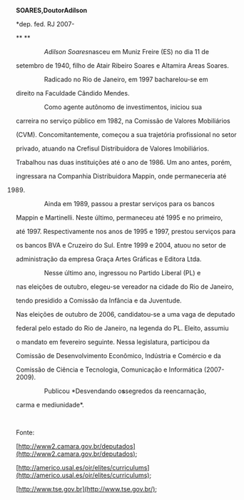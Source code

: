 **SOARES,****Doutor****Adílson**



\*dep. fed. RJ 2007-



** **



                *Adilson Soares*nasceu em Muniz Freire (ES) no dia 11 de

setembro de 1940, filho de Atair Ribeiro Soares e Altamira Areas Soares.



                Radicado no Rio de Janeiro, em 1997 bacharelou-se em

direito na Faculdade Cândido Mendes.



                Como agente autônomo de investimentos, iniciou sua

carreira no serviço público em 1982, na Comissão de Valores Mobiliários

(CVM). Concomitantemente, começou a sua trajetória profissional no setor

privado, atuando na Crefisul Distribuidora de Valores Imobiliários.

Trabalhou nas duas instituições até o ano de 1986. Um ano antes, porém,

ingressara na Companhia Distribuidora Mappin, onde permaneceria até

1989.



                Ainda em 1989, passou a prestar serviços para os bancos

Mappin e Martinelli. Neste último, permaneceu até 1995 e no primeiro,

até 1997. Respectivamente nos anos de 1995 e 1997, prestou serviços para

os bancos BVA e Cruzeiro do Sul. Entre 1999 e 2004, atuou no setor de

administração da empresa Graça Artes Gráficas e Editora Ltda.



                Nesse último ano, ingressou no Partido Liberal (PL) e

nas eleições de outubro, elegeu-se vereador na cidade do Rio de Janeiro,

tendo presidido a Comissão da Infância e da Juventude.



Nas eleições de outubro de 2006, candidatou-se a uma vaga de deputado

federal pelo estado do Rio de Janeiro, na legenda do PL. Eleito, assumiu

o mandato em fevereiro seguinte. Nessa legislatura, participou da

Comissão de Desenvolvimento Econômico, Indústria e Comércio e da

Comissão de Ciência e Tecnologia, Comunicação e Informática (2007-2009).



                Publicou *Desvendando o**s**segredos da reencarnação,

carma e mediunidade*.



 



Fonte:

[http://www2.camara.gov.br/deputados](http://www2.camara.gov.br/deputados);

[http://americo.usal.es/oir/elites/curriculums](http://americo.usal.es/oir/elites/curriculums);

[http://www.tse.gov.br](http://www.tse.gov.br/);

